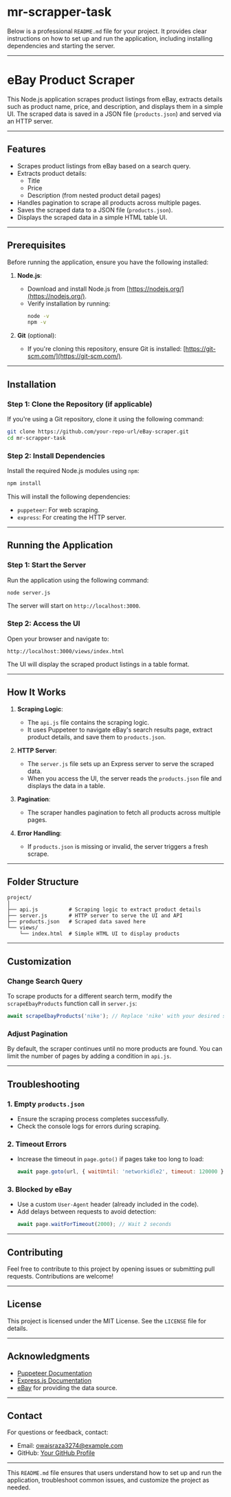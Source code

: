 # mr-scrapper-task
 
Below is a professional `README.md` file for your project. It provides clear instructions on how to set up and run the application, including installing dependencies and starting the server.

---

# eBay Product Scraper

This Node.js application scrapes product listings from eBay, extracts details such as product name, price, and description, and displays them in a simple UI. The scraped data is saved in a JSON file (`products.json`) and served via an HTTP server.

---

## **Features**

- Scrapes product listings from eBay based on a search query.
- Extracts product details:
  - Title
  - Price
  - Description (from nested product detail pages)
- Handles pagination to scrape all products across multiple pages.
- Saves the scraped data to a JSON file (`products.json`).
- Displays the scraped data in a simple HTML table UI.

---

## **Prerequisites**

Before running the application, ensure you have the following installed:

1. **Node.js**:
   - Download and install Node.js from [https://nodejs.org/](https://nodejs.org/).
   - Verify installation by running:
     ```bash
     node -v
     npm -v
     ```

2. **Git** (optional):
   - If you're cloning this repository, ensure Git is installed: [https://git-scm.com/](https://git-scm.com/).

---

## **Installation**

### Step 1: Clone the Repository (if applicable)
If you're using a Git repository, clone it using the following command:
```bash
git clone https://github.com/your-repo-url/eBay-scraper.git
cd mr-scrapper-task
```

### Step 2: Install Dependencies
Install the required Node.js modules using `npm`:
```bash
npm install
```

This will install the following dependencies:
- `puppeteer`: For web scraping.
- `express`: For creating the HTTP server.

---

## **Running the Application**

### Step 1: Start the Server
Run the application using the following command:
```bash
node server.js
```

The server will start on `http://localhost:3000`.

### Step 2: Access the UI
Open your browser and navigate to:
```
http://localhost:3000/views/index.html
```

The UI will display the scraped product listings in a table format.

---

## **How It Works**

1. **Scraping Logic**:
   - The `api.js` file contains the scraping logic.
   - It uses Puppeteer to navigate eBay's search results page, extract product details, and save them to `products.json`.

2. **HTTP Server**:
   - The `server.js` file sets up an Express server to serve the scraped data.
   - When you access the UI, the server reads the `products.json` file and displays the data in a table.

3. **Pagination**:
   - The scraper handles pagination to fetch all products across multiple pages.

4. **Error Handling**:
   - If `products.json` is missing or invalid, the server triggers a fresh scrape.

---

## **Folder Structure**

```
project/
│
├── api.js          # Scraping logic to extract product details
├── server.js       # HTTP server to serve the UI and API
├── products.json   # Scraped data saved here
└── views/
    └── index.html  # Simple HTML UI to display products
```

---

## **Customization**

### Change Search Query
To scrape products for a different search term, modify the `scrapeEbayProducts` function call in `server.js`:
```javascript
await scrapeEbayProducts('nike'); // Replace 'nike' with your desired search query
```

### Adjust Pagination
By default, the scraper continues until no more products are found. You can limit the number of pages by adding a condition in `api.js`.

---

## **Troubleshooting**

### 1. **Empty `products.json`**
- Ensure the scraping process completes successfully.
- Check the console logs for errors during scraping.

### 2. **Timeout Errors**
- Increase the timeout in `page.goto()` if pages take too long to load:
  ```javascript
  await page.goto(url, { waitUntil: 'networkidle2', timeout: 120000 });
  ```

### 3. **Blocked by eBay**
- Use a custom `User-Agent` header (already included in the code).
- Add delays between requests to avoid detection:
  ```javascript
  await page.waitForTimeout(2000); // Wait 2 seconds
  ```

---

## **Contributing**

Feel free to contribute to this project by opening issues or submitting pull requests. Contributions are welcome!

---

## **License**

This project is licensed under the MIT License. See the `LICENSE` file for details.

---

## **Acknowledgments**

- [Puppeteer Documentation](https://pptr.dev/)
- [Express.js Documentation](https://expressjs.com/)
- [eBay](https://www.ebay.com/) for providing the data source.

---

## **Contact**

For questions or feedback, contact:
- Email: owaisraza3274@example.com
- GitHub: [Your GitHub Profile](https://github.com/raza2004)

---

This `README.md` file ensures that users understand how to set up and run the application, troubleshoot common issues, and customize the project as needed.
